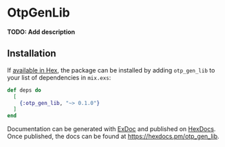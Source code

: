 # OtpGenLib

**TODO: Add description**

## Installation

If [available in Hex](https://hex.pm/docs/publish), the package can be installed
by adding `otp_gen_lib` to your list of dependencies in `mix.exs`:

```elixir
def deps do
  [
    {:otp_gen_lib, "~> 0.1.0"}
  ]
end
```

Documentation can be generated with [ExDoc](https://github.com/elixir-lang/ex_doc)
and published on [HexDocs](https://hexdocs.pm). Once published, the docs can
be found at <https://hexdocs.pm/otp_gen_lib>.

